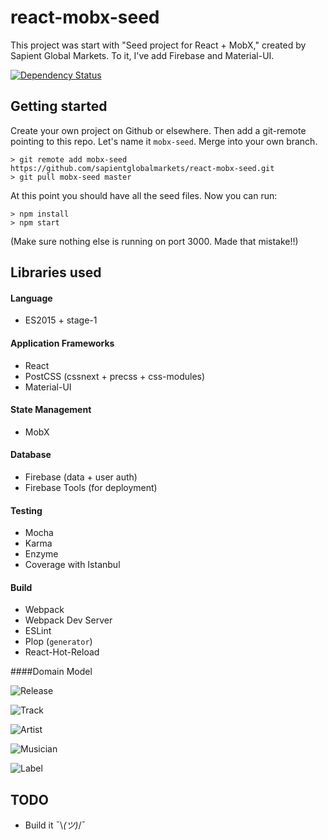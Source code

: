 # react-mobx-seed
This project was start with "Seed project for React + MobX," created by Sapient Global Markets. To it, I've add Firebase and Material-UI.


[![Dependency Status](https://david-dm.org/sapientglobalmarkets/react-mobx-seed.svg)](https://david-dm.org/sapientglobalmarkets/react-mobx-seed)

## Getting started
Create your own project on Github or elsewhere. Then add a git-remote pointing to this repo. Let's name it `mobx-seed`. Merge into your own branch.

```shell
> git remote add mobx-seed https://github.com/sapientglobalmarkets/react-mobx-seed.git
> git pull mobx-seed master
```

At this point you should have all the seed files. Now you can run:
```shell
> npm install
> npm start
```

(Make sure nothing else is running on port 3000. Made that mistake!!)


## Libraries used

#### Language
- ES2015 + stage-1

#### Application Frameworks

- React
- PostCSS (cssnext + precss + css-modules)
- Material-UI

#### State Management

- MobX

#### Database
- Firebase (data + user auth)
- Firebase Tools (for deployment)

#### Testing

- Mocha
- Karma
- Enzyme
- Coverage with Istanbul

#### Build

- Webpack
- Webpack Dev Server
- ESLint
- Plop (`generator`)
- React-Hot-Reload

####Domain Model

![Release](https://66.media.tumblr.com/4ec85329f57faa1543490e82640d2cd6/tumblr_ob8jrt1Uss1ufu590o2_400.png "Release")

![Track](https://66.media.tumblr.com/c74c17c44e8b28c3c37420e8ab1ffc96/tumblr_ob8jrt1Uss1ufu590o1_250.png "Track")

![Artist](https://67.media.tumblr.com/e459ec303367c0109e0eb9ddd2af069d/tumblr_ob8jrt1Uss1ufu590o3_540.png "Artist")

![Musician](https://67.media.tumblr.com/e459ec303367c0109e0eb9ddd2af069d/tumblr_ob8jrt1Uss1ufu590o3_540.png "Musician")

![Label](https://67.media.tumblr.com/3bde15da96ff5c1d79c3168ea0920728/tumblr_ob8jrt1Uss1ufu590o5_540.png "Label")


## TODO

- Build it ¯\\_(ツ)_/¯
